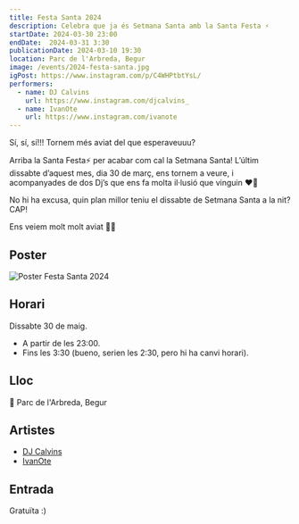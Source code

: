 ```yaml
---
title: Festa Santa 2024
description: Celebra que ja és Setmana Santa amb la Santa Festa ⚡️
startDate: 2024-03-30 23:00
endDate:  2024-03-31 3:30
publicationDate: 2024-03-10 19:30
location: Parc de l'Arbreda, Begur
image: /events/2024-festa-santa.jpg
igPost: https://www.instagram.com/p/C4WHPtbtYsL/
performers:
  - name: DJ Calvins
    url: https://www.instagram.com/djcalvins_
  - name: IvanOte
    url: https://www.instagram.com/ivanote
---
```


Sí, sí, sí!!! Tornem més aviat del que esperaveuuu?

Arriba la Santa Festa⚡️ per acabar com cal la Setmana Santa! L’últim dissabte d’aquest mes, dia 30 de març, ens tornem a veure, i acompanyades de dos Dj’s que ens fa molta il·lusió que vinguin ❤️‍🔥

No hi ha excusa, quin plan millor teniu el dissabte de Setmana Santa a la nit? CAP!

Ens veiem molt molt aviat 🙌🏽

## Poster

![Poster Festa Santa 2024](/events/2024-festa-santa.jpg)

## Horari

Dissabte 30 de maig.

- A partir de les 23:00.
- Fins les 3:30 (bueno, serien les 2:30, pero hi ha canvi horari).

## Lloc

📍 Parc de l'Arbreda, Begur

## Artistes

- [DJ Calvins](https://www.instagram.com/djcalvins_)
- [IvanOte](https://www.instagram.com/ivanote)

## Entrada

Gratuïta :)
